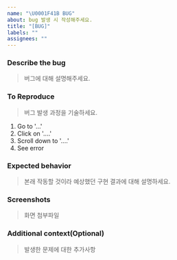 ```yaml
---
name: "\U0001F41B BUG"
about: bug 발생 시 작성해주세요.
title: "[BUG]"
labels: ""
assignees: ""
---
```


### Describe the bug

> 버그에 대해 설명해주세요.

### To Reproduce

> 버그 발생 과정을 기술하세요.

1. Go to '...'
2. Click on '....'
3. Scroll down to '....'
4. See error

### Expected behavior

> 본래 작동할 것이라 예상했던 구현 결과에 대해 설명하세요.

### Screenshots

> 화면 첨부파일

### Additional context(Optional)

> 발생한 문제에 대한 추가사항